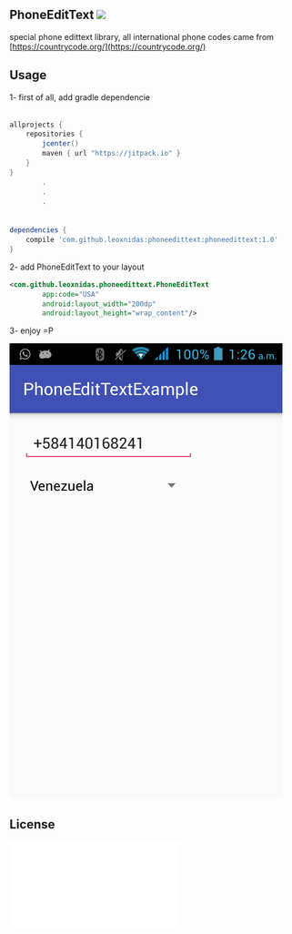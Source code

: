 PhoneEditText [![](https://jitpack.io/v/leoxnidas/PhoneEditText.svg)](https://jitpack.io/#leoxnidas/PhoneEditText)
-------------
special phone edittext library, all international phone codes came from [https://countrycode.org/](https://countrycode.org/)


Usage
-----
1- first of all, add gradle dependencie
```gradle

allprojects {
    repositories {
        jcenter()
        maven { url "https://jitpack.io" }
    }
}
        .
        .
        .


dependencies {
    compile 'com.github.leoxnidas:phoneedittext:phoneedittext:1.0'
}
```

2- add PhoneEditText to your layout
```xml
<com.github.leoxnidas.phoneedittext.PhoneEditText
        app:code="USA"
        android:layout_width="200dp"
        android:layout_height="wrap_content"/>
```

3- enjoy =P

![image](./img/phone.png)


License
--------
![LICENSE](./LICENSE.md)